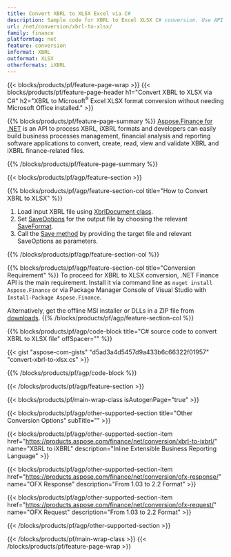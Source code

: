 ```yaml
---
title: Convert XBRL to XLSX Excel via C#
description: Sample code for XBRL to Excel XLSX C# conversion. Use API example code for batch XBRL files to XLSX conversion within .NET based applications. 
url: /net/conversion/xbrl-to-xlsx/
family: finance
platformtag: net
feature: conversion
informat: XBRL
outformat: XLSX
otherformats: iXBRL
---
```

{{< blocks/products/pf/feature-page-wrap >}}
{{< blocks/products/pf/feature-page-header h1="Convert XBRL to XLSX via C#" h2="XBRL to Microsoft<sup>&reg;</sup> Excel XLSX format conversion without needing Microsoft Office installed." >}}

{{% blocks/products/pf/feature-page-summary %}}
[Aspose.Finance for .NET](https://products.aspose.com/finance/net/) is an API to process XBRL, iXBRL formats and developers can easily build business processes management, financial analysis and reporting software applications to convert, create, read, view and validate XBRL and iXBRL finance-related files. 

{{% /blocks/products/pf/feature-page-summary  %}}

{{< blocks/products/pf/agp/feature-section >}}

{{% blocks/products/pf/agp/feature-section-col title="How to Convert XBRL to XLSX" %}}
1. Load input XBRL file using [XbrlDocument class](https://apireference.aspose.com/finance/net/aspose.finance.xbrl/xbrldocument).
2. Set [SaveOptions](https://apireference.aspose.com/finance/net/aspose.finance.xbrl/saveoptions) for the output file by choosing the relevant [SaveFormat](https://apireference.aspose.com/finance/net/aspose.finance.xbrl/saveformat).
3. Call the [Save method](https://apireference.aspose.com/finance/net/aspose.finance.xbrl.xbrldocument/save/methods/2) by providing the target file and relevant SaveOptions as parameters.

{{% /blocks/products/pf/agp/feature-section-col %}}

{{% blocks/products/pf/agp/feature-section-col title="Conversion Requirement" %}}
To proceed for XBRL to XLSX conversion, .NET Finance API is the main requirement. Install it via command line as ```nuget install Aspose.Finance``` or via Package Manager Console of Visual Studio with ```Install-Package Aspose.Finance```.

Alternatively, get the offline MSI installer or DLLs in a ZIP file from [downloads](https://downloads.aspose.com/finance/net).
{{% /blocks/products/pf/agp/feature-section-col %}}

{{% blocks/products/pf/agp/code-block title="C# source code to convert XBRL to XLSX file" offSpacer="" %}}

{{< gist "aspose-com-gists" "d5ad3a4d5457d9a433b6c66322f01957" "convert-xbrl-to-xlsx.cs" >}}

{{% /blocks/products/pf/agp/code-block %}}

{{< /blocks/products/pf/agp/feature-section >}}

{{< blocks/products/pf/main-wrap-class isAutogenPage="true" >}}

{{< blocks/products/pf/agp/other-supported-section title="Other Conversion Options" subTitle="" >}}

{{< blocks/products/pf/agp/other-supported-section-item href="https://products.aspose.com/finance/net/conversion/xbrl-to-ixbrl/" name="XBRL to iXBRL" description="Inline Extensible Business Reporting Language" >}}

{{< blocks/products/pf/agp/other-supported-section-item href="https://products.aspose.com/finance/net/conversion/ofx-response/" name="OFX Response" description="From 1.03 to 2.2 Format" >}}

{{< blocks/products/pf/agp/other-supported-section-item href="https://products.aspose.com/finance/net/conversion/ofx-request/" name="OFX Request" description="From 1.03 to 2.2 Format" >}}

{{< /blocks/products/pf/agp/other-supported-section >}}

{{< /blocks/products/pf/main-wrap-class >}}
{{< /blocks/products/pf/feature-page-wrap >}}